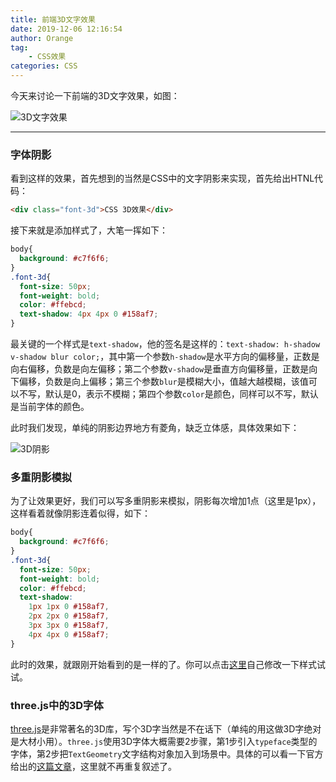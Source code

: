 ```yaml
---
title: 前端3D文字效果
date: 2019-12-06 12:16:54
author: Orange
tag:
	- CSS效果
categories: CSS
---
```


今天来讨论一下前端的3D文字效果，如图：

![3D文字效果](1.png)

----

### 字体阴影 ###

看到这样的效果，首先想到的当然是CSS中的文字阴影来实现，首先给出HTNL代码：

```HTML
<div class="font-3d">CSS 3D效果</div>
```

接下来就是添加样式了，大笔一挥如下：

```CSS
body{
  background: #c7f6f6;
}
.font-3d{
  font-size: 50px;
  font-weight: bold;
  color: #ffebcd;
  text-shadow: 4px 4px 0 #158af7;
}
```

最关键的一个样式是`text-shadow`，他的签名是这样的：`text-shadow: h-shadow v-shadow blur color;`，其中第一个参数`h-shadow`是水平方向的偏移量，正数是向右偏移，负数是向左偏移；第二个参数`v-shadow`是垂直方向偏移量，正数是向下偏移，负数是向上偏移；第三个参数`blur`是模糊大小，值越大越模糊，该值可以不写，默认是0，表示不模糊；第四个参数`color`是颜色，同样可以不写，默认是当前字体的颜色。

此时我们发现，单纯的阴影边界地方有菱角，缺乏立体感，具体效果如下：

![3D阴影](2.png)

### 多重阴影模拟 ###

为了让效果更好，我们可以写多重阴影来模拟，阴影每次增加1点（这里是1px），这样看着就像阴影连着似得，如下：

```CSS
body{
  background: #c7f6f6;
}
.font-3d{
  font-size: 50px;
  font-weight: bold;
  color: #ffebcd;
  text-shadow:
    1px 1px 0 #158af7,
    2px 2px 0 #158af7,
    3px 3px 0 #158af7,
    4px 4px 0 #158af7;
}
```

此时的效果，就跟刚开始看到的是一样的了。你可以点击[这里](https://codepen.io/kaiorange/pen/mdyJgjZ)自己修改一下样式试试。

### three.js中的3D字体 ###

[three.js](https://github.com/mrdoob/three.js)是非常著名的3D库，写个3D字当然是不在话下（单纯的用这做3D字绝对是大材小用）。`three.js`使用3D字体大概需要2步骤，第1步引入`typeface`类型的字体，第2步把`TextGeometry`文字结构对象加入到场景中。具体的可以看一下官方给出的[这篇文章](https://threejs.org/docs/index.html#api/en/geometries/TextGeometry)，这里就不再重复叙述了。
